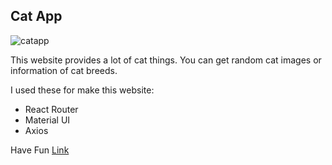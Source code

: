 ## Cat App

![catapp](https://github.com/aniler0/aniler0.github.io/blob/master/public/projectimages/catapp.png)

This website provides a lot of cat things. You can get random cat images or information of cat breeds.

I used these for make this website:
- React Router 
- Material UI
- Axios

Have Fun [Link](https://catapp-git-master-aniler0.vercel.app/)


